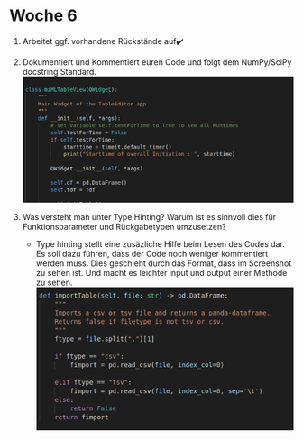 # Woche 6

1. Arbeitet ggf. vorhandene Rückstände auf✔️

2. Dokumentiert und Kommentiert euren Code und folgt dem NumPy/SciPy
docstring Standard.
     ![alt text](../Screenshots/Docstring.png)

3. Was versteht man unter Type Hinting? Warum ist es sinnvoll dies für
Funktionsparameter und Rückgabetypen umzusetzen?
     - Type hinting stellt eine zusäzliche Hilfe beim Lesen des Codes dar. Es soll dazu führen,
    dass der Code noch weniger kommentiert werden muss. Dies geschieht durch das Format, dass
    im Screenshot zu sehen ist. Und macht es leichter input und output einer Methode zu sehen.
     ![alt text](../Screenshots/Typehinting.png)
